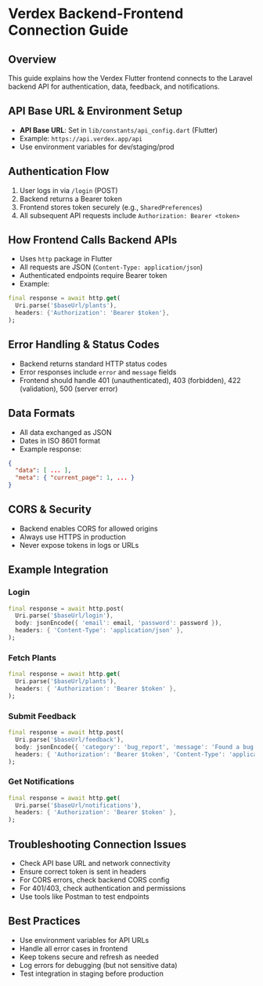 # Verdex Backend-Frontend Connection Guide

## Overview
This guide explains how the Verdex Flutter frontend connects to the Laravel backend API for authentication, data, feedback, and notifications.

## API Base URL & Environment Setup
- **API Base URL**: Set in `lib/constants/api_config.dart` (Flutter)
- Example: `https://api.verdex.app/api`
- Use environment variables for dev/staging/prod

## Authentication Flow
1. User logs in via `/login` (POST)
2. Backend returns a Bearer token
3. Frontend stores token securely (e.g., `SharedPreferences`)
4. All subsequent API requests include `Authorization: Bearer <token>`

## How Frontend Calls Backend APIs
- Uses `http` package in Flutter
- All requests are JSON (`Content-Type: application/json`)
- Authenticated endpoints require Bearer token
- Example:
```dart
final response = await http.get(
  Uri.parse('$baseUrl/plants'),
  headers: {'Authorization': 'Bearer $token'},
);
```

## Error Handling & Status Codes
- Backend returns standard HTTP status codes
- Error responses include `error` and `message` fields
- Frontend should handle 401 (unauthenticated), 403 (forbidden), 422 (validation), 500 (server error)

## Data Formats
- All data exchanged as JSON
- Dates in ISO 8601 format
- Example response:
```json
{
  "data": [ ... ],
  "meta": { "current_page": 1, ... }
}
```

## CORS & Security
- Backend enables CORS for allowed origins
- Always use HTTPS in production
- Never expose tokens in logs or URLs

## Example Integration
### Login
```dart
final response = await http.post(
  Uri.parse('$baseUrl/login'),
  body: jsonEncode({ 'email': email, 'password': password }),
  headers: { 'Content-Type': 'application/json' },
);
```
### Fetch Plants
```dart
final response = await http.get(
  Uri.parse('$baseUrl/plants'),
  headers: { 'Authorization': 'Bearer $token' },
);
```
### Submit Feedback
```dart
final response = await http.post(
  Uri.parse('$baseUrl/feedback'),
  body: jsonEncode({ 'category': 'bug_report', 'message': 'Found a bug!' }),
  headers: { 'Authorization': 'Bearer $token', 'Content-Type': 'application/json' },
);
```
### Get Notifications
```dart
final response = await http.get(
  Uri.parse('$baseUrl/notifications'),
  headers: { 'Authorization': 'Bearer $token' },
);
```

## Troubleshooting Connection Issues
- Check API base URL and network connectivity
- Ensure correct token is sent in headers
- For CORS errors, check backend CORS config
- For 401/403, check authentication and permissions
- Use tools like Postman to test endpoints

## Best Practices
- Use environment variables for API URLs
- Handle all error cases in frontend
- Keep tokens secure and refresh as needed
- Log errors for debugging (but not sensitive data)
- Test integration in staging before production 